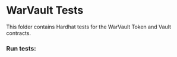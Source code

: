 # WarVault Tests

This folder contains Hardhat tests for the WarVault Token and Vault contracts.

### Run tests:
